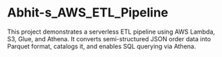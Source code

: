 # Abhit-s_AWS_ETL_Pipeline
This project demonstrates a serverless ETL pipeline using AWS Lambda, S3, Glue, and Athena. It converts semi-structured JSON order data into Parquet format, catalogs it, and enables SQL querying via Athena.
